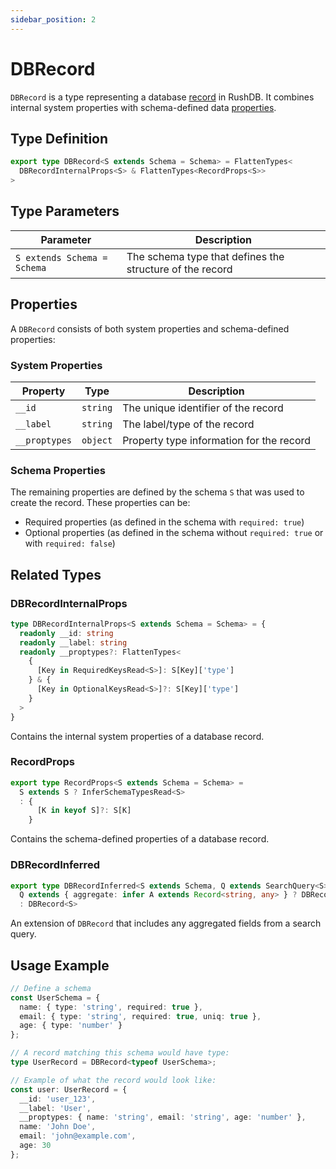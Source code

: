 ```yaml
---
sidebar_position: 2
---
```


# DBRecord

`DBRecord` is a type representing a database [record](/concepts/records) in RushDB. It combines internal system properties with schema-defined data [properties](/concepts/properties).

## Type Definition

```typescript
export type DBRecord<S extends Schema = Schema> = FlattenTypes<
  DBRecordInternalProps<S> & FlattenTypes<RecordProps<S>>
>
```

## Type Parameters

| Parameter | Description |
|-----------|-------------|
| `S extends Schema = Schema` | The schema type that defines the structure of the record |

## Properties

A `DBRecord` consists of both system properties and schema-defined properties:

### System Properties

| Property | Type | Description |
|----------|------|-------------|
| `__id` | `string` | The unique identifier of the record |
| `__label` | `string` | The label/type of the record |
| `__proptypes` | `object` | Property type information for the record |

### Schema Properties

The remaining properties are defined by the schema `S` that was used to create the record. These properties can be:

- Required properties (as defined in the schema with `required: true`)
- Optional properties (as defined in the schema without `required: true` or with `required: false`)

## Related Types

### DBRecordInternalProps

```typescript
type DBRecordInternalProps<S extends Schema = Schema> = {
  readonly __id: string
  readonly __label: string
  readonly __proptypes?: FlattenTypes<
    {
      [Key in RequiredKeysRead<S>]: S[Key]['type']
    } & {
      [Key in OptionalKeysRead<S>]?: S[Key]['type']
    }
  >
}
```

Contains the internal system properties of a database record.

### RecordProps

```typescript
export type RecordProps<S extends Schema = Schema> =
  S extends S ? InferSchemaTypesRead<S>
  : {
      [K in keyof S]?: S[K]
    }
```

Contains the schema-defined properties of a database record.

### DBRecordInferred

```typescript
export type DBRecordInferred<S extends Schema, Q extends SearchQuery<S>> =
  Q extends { aggregate: infer A extends Record<string, any> } ? DBRecord<S> & ExtractAggregateFields<A>
  : DBRecord<S>
```

An extension of `DBRecord` that includes any aggregated fields from a search query.

## Usage Example

```typescript
// Define a schema
const UserSchema = {
  name: { type: 'string', required: true },
  email: { type: 'string', required: true, uniq: true },
  age: { type: 'number' }
};

// A record matching this schema would have type:
type UserRecord = DBRecord<typeof UserSchema>;

// Example of what the record would look like:
const user: UserRecord = {
  __id: 'user_123',
  __label: 'User',
  __proptypes: { name: 'string', email: 'string', age: 'number' },
  name: 'John Doe',
  email: 'john@example.com',
  age: 30
};
```
